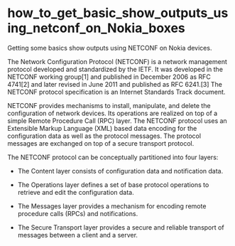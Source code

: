 # how_to_get_basic_show_outputs_using_netconf_on_Nokia_boxes
Getting some basics show outputs using NETCONF on Nokia devices. 

The Network Configuration Protocol (NETCONF) is a network management protocol developed and standardized by the IETF. It was developed in the NETCONF working group[1] and published in December 2006 as RFC 4741[2] and later revised in June 2011 and published as RFC 6241.[3] The NETCONF protocol specification is an Internet Standards Track document.

NETCONF provides mechanisms to install, manipulate, and delete the configuration of network devices. Its operations are realized on top of a simple Remote Procedure Call (RPC) layer. The NETCONF protocol uses an Extensible Markup Language (XML) based data encoding for the configuration data as well as the protocol messages. The protocol messages are exchanged on top of a secure transport protocol.

The NETCONF protocol can be conceptually partitioned into four layers:

- The Content layer consists of configuration data and notification data.

- The Operations layer defines a set of base protocol operations to retrieve and edit the configuration data.

- The Messages layer provides a mechanism for encoding remote procedure calls (RPCs) and notifications.

- The Secure Transport layer provides a secure and reliable transport of messages between a client and a server.

